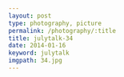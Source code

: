 ```yaml
---
layout: post
type: photography, picture
permalink: /photography/:title
title: julytalk-34
date: 2014-01-16
keyword: julytalk
imgpath: 34.jpg
---
```



